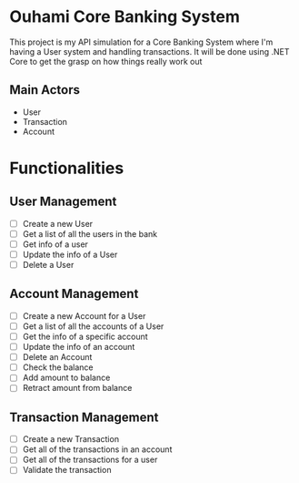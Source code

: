 # Ouhami Core Banking System
This project is my API simulation for a Core Banking System where I'm having a User system and handling transactions. It will be done using .NET Core to get the grasp on how things really work out

## Main Actors
- User
- Transaction
- Account

# Functionalities
## User Management
- [ ] Create a new User
- [ ] Get a list of all the users in the bank
- [ ] Get info of a user
- [ ] Update the info of a User
- [ ] Delete a User

## Account Management
- [ ] Create a new Account for a User
- [ ] Get a list of all the accounts of a User
- [ ] Get the info of a specific account
- [ ] Update the info of an account
- [ ] Delete an Account
- [ ] Check the balance
- [ ] Add amount to balance
- [ ] Retract amount from balance

## Transaction Management
- [ ] Create a new Transaction
- [ ] Get all of the transactions in an account
- [ ] Get all of the transactions for a user
- [ ] Validate the transaction